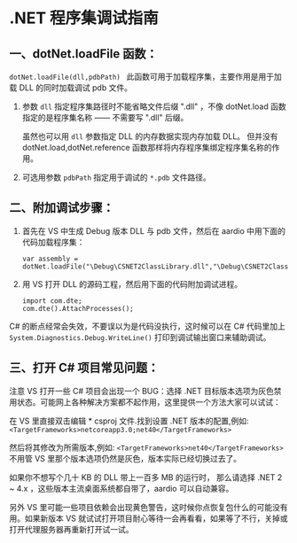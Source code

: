 # .NET 程序集调试指南

## 一、dotNet.loadFile 函数：

`dotNet.loadFile(dll,pdbPath) `
此函数可用于加载程序集，主要作用是用于加载 DLL 的同时加载调试 pdb 文件。

1. 参数 `dll` 指定程序集路径时不能省略文件后缀 ".dll" ，不像 dotNet.load 函数指定的是程序集名称 —— 不需要写 ".dll" 后缀。

    虽然也可以用 `dll` 参数指定 DLL 的内存数据实现内存加载 DLL。 但并没有 dotNet.load,dotNet.reference 函数那样将内存程序集绑定程序集名称的作用。

2. 可选用参数 `pdbPath` 指定用于调试的 `*.pdb` 文件路径。

## 二、附加调试步骤：

1. 首先在 VS 中生成 Debug 版本 DLL 与 pdb 文件，然后在 aardio 中用下面的代码加载程序集：

    ```aardio
    var assembly = dotNet.loadFile("\Debug\CSNET2ClassLibrary.dll","\Debug\CSNET2ClassLibrary.pdb");
    ```

2. 用 VS 打开 DLL 的源码工程，然后用下面的代码附加调试进程。 

    ```aardio
    import com.dte;
    com.dte().AttachProcesses();
    ```

C# 的断点经常会失效，不要误以为是代码没执行，这时候可以在 C# 代码里加上 `System.Diagnostics.Debug.WriteLine()` 打印到调试输出窗口来辅助调试。

## 三、打开 C# 项目常见问题：

注意 VS 打开一些 C# 项目会出现一个 BUG：选择 .NET 目标版本选项为灰色禁用状态。可能网上各种解决方案都不起作用，这里提供一个方法大家可以试试：

在 VS 里直接双击编辑 * csproj 文件.找到设置 .NET 版本的配置,例如:
`<TargetFrameworks>netcoreapp3.0;net40</TargetFrameworks>`

然后将其修改为所需版本,例如:
`<TargetFrameworks>net40</TargetFrameworks>`
不用管 VS 里那个版本选项仍然是灰色，版本实际已经切换过去了。

如果你不想写个几十 KB 的 DLL 带上一百多 MB 的运行时，
那么请选择 .NET 2 ~ 4.x ，这些版本主流桌面系统都自带了，aardio 可以自动兼容。

另外 VS 里可能一些项目依赖会出现黄色警告，这时候你点恢复包什么的可能没有用。如果新版本 VS 就试试打开项目耐心等待一会再看看，如果等了不行，关掉或打开代理服务器再重新打开试一试。
